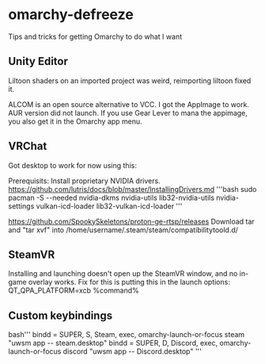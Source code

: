 # omarchy-defreeze
Tips and tricks for getting Omarchy to do what I want



## Unity Editor
Liltoon shaders on an imported project was weird, reimporting liltoon fixed it.

ALCOM is an open source alternative to VCC. I got the AppImage to work. AUR version did not launch. If you use Gear Lever to mana the appimage, you also get it in the Omarchy app menu.

## VRChat
Got desktop to work for now using this:

Prerequisits:
Install proprietary NVIDIA drivers.
https://github.com/lutris/docs/blob/master/InstallingDrivers.md
'''bash
sudo pacman -S --needed nvidia-dkms nvidia-utils lib32-nvidia-utils nvidia-settings vulkan-icd-loader lib32-vulkan-icd-loader
'''

https://github.com/SpookySkeletons/proton-ge-rtsp/releases
Download tar and "tar xvf" into /home/username/.steam/steam/compatibilitytoold.d/

## SteamVR

Installing and launching doesn't open up the SteamVR window, and no in-game overlay works.
Fix for this is putting this in the launch options: QT_QPA_PLATFORM=xcb %command%

## Custom keybindings
bash'''
bindd = SUPER, S, Steam, exec, omarchy-launch-or-focus steam "uwsm app -- steam.desktop"
bindd = SUPER, D, Discord, exec, omarchy-launch-or-focus discord "uwsm app -- Discord.desktop"
'''
